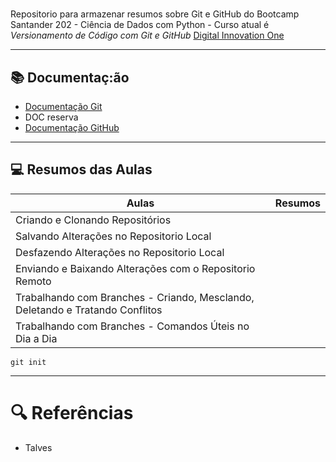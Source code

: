 #
Repositorio para armazenar resumos sobre Git e GitHub do Bootcamp Santander 202 - Ciência de Dados com Python - Curso atual é *Versionamento de Código com Git e GitHub* [Digital Innovation One](https://web.dio.me)

----



## 📚 Documentaç:ão

- [Documentação Git](https://git-scm.com/doc)
- DOC reserva   
- [Documentação GitHub](https://docs.github.com/)


-----

  

## 💻 Resumos das Aulas

| Aulas                                                         | Resumos |
| ------------------------------------------------------------ | ------- |
| Criando e Clonando Repositórios                              |         |
| Salvando Alterações no Repositorio Local                     |         |
| Desfazendo Alterações no Repositorio Local                   |         |
| Enviando e Baixando Alterações com o Repositorio Remoto      |         |
| Trabalhando com Branches - Criando, Mesclando, Deletando e Tratando Conflitos |         |
| Trabalhando com Branches - Comandos Úteis no Dia a Dia       |         |

``` git init ```	


---

# 🔍 Referências

-  Talves
